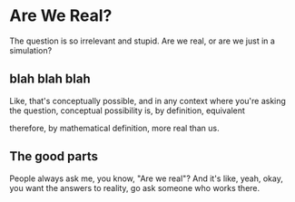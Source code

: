 # Are We Real?

The question is so irrelevant and stupid. Are we real, or are we just in a simulation?

## blah blah blah

Like, that's conceptually possible, and in any context where you're asking the question, conceptual possibility is, by definition, equivalent

 therefore, by mathematical definition, more real than us.

## The good parts

People always ask me, you know, "Are we real"? And it's like, yeah, okay, you want the answers to reality, go ask someone who works there.
